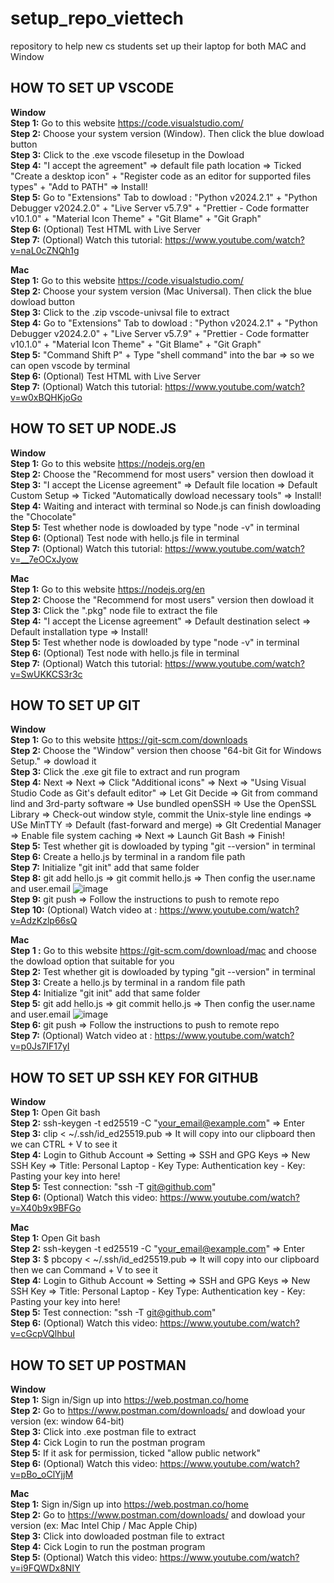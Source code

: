 # setup_repo_viettech
repository to help new cs students set up their laptop for both MAC and Window

## **HOW TO SET UP VSCODE** <br />
**Window** <br />
**Step 1:** Go to this website https://code.visualstudio.com/  <br />
**Step 2:** Choose your system version (Window). Then click the blue dowload button <br /> 
**Step 3:** Click to the .exe vscode filesetup in the Dowload  <br />
**Step 4:** "I accept the agreement" => default file path location => Ticked "Create a desktop icon" + "Register code as an editor for supported files types" + "Add to PATH" => Install! <br />
**Step 5:** Go to "Extensions" Tab to dowload : "Python v2024.2.1" + "Python Debugger v2024.2.0" + "Live Server v5.7.9" + "Prettier - Code formatter
v10.1.0" + "Material Icon Theme" + "Git Blame" + "Git Graph" <br />
**Step 6:** (Optional) Test HTML with Live Server <br />
**Step 7:** (Optional) Watch this tutorial: https://www.youtube.com/watch?v=naL0cZNQh1g <br />

 
**Mac**  <br />
**Step 1:** Go to this website https://code.visualstudio.com/ <br />
**Step 2:** Choose your system version (Mac Universal). Then click the blue dowload button <br />
**Step 3:** Click to the .zip vscode-univsal file to extract  <br />
**Step 4:** Go to "Extensions" Tab to dowload : "Python v2024.2.1" + "Python Debugger v2024.2.0" + "Live Server v5.7.9" + "Prettier - Code formatter
v10.1.0" + "Material Icon Theme" + "Git Blame" + "Git Graph"<br /> 
**Step 5:** "Command Shift P" + Type "shell command" into the bar => so we can open vscode by terminal <br />
**Step 6:** (Optional) Test HTML with Live Server <br />
**Step 7:** (Optional) Watch this tutorial: https://www.youtube.com/watch?v=w0xBQHKjoGo <br />


## **HOW TO SET UP NODE.JS** <br />
**Window**   <br />
**Step 1:** Go to this website https://nodejs.org/en  <br />
**Step 2:** Choose the "Recommend for most users" version then dowload it  <br />
**Step 3:** "I accept the License agreement" => Default file location => Default Custom Setup => Ticked "Automatically dowload necessary tools" => Install!  <br />
**Step 4:** Waiting and interact with terminal so Node.js can finish dowloading the "Chocolate" <br />
**Step 5:** Test whether node is dowloaded by type "node -v" in terminal <br />
**Step 6:** (Optional) Test node with hello.js file in terminal <br />
**Step 7:** (Optional) Watch this tutorial: https://www.youtube.com/watch?v=__7eOCxJyow <br />

**Mac** <br />
**Step 1:** Go to this website https://nodejs.org/en  <br />
**Step 2:** Choose the "Recommend for most users" version then dowload it  <br />
**Step 3:** Click the ".pkg" node file to extract the file  <br />
**Step 4:** "I accept the License agreement" => Default destination select => Default installation type => Install!  <br />
**Step 5:** Test whether node is dowloaded by type "node -v" in terminal <br />
**Step 6:** (Optional) Test node with hello.js file in terminal <br />
**Step 7:** (Optional) Watch this tutorial: https://www.youtube.com/watch?v=SwUKKCS3r3c <br />


## **HOW TO SET UP GIT** <br /> 
**Window**   <br />
**Step 1:** Go to this website https://git-scm.com/downloads <br />
**Step 2:** Choose the "Window" version then choose "64-bit Git for Windows Setup." => dowload it  <br />
**Step 3:** Click the .exe git file to extract and run program <br />
**Step 4:** Next => Next => Click "Additional icons" => Next => "Using Visual Studio Code as Git's default editor" => Let Git Decide => Git from command lind and 3rd-party software => Use bundled openSSH => Use the OpenSSL Library => Check-out window style, commit the Unix-style line endings => USe MinTTY => Default (fast-forward and merge) => GIt Credential Manager => Enable file system caching => Next => Launch Git Bash => Finish! <br /> 
**Step 5:** Test whether git is dowloaded by typing "git --version" in terminal <br />
**Step 6:** Create a hello.js by terminal in a random file path  <br />
**Step 7:** Initialize "git init" add that same folder <br />
**Step 8:**  git add hello.js => git commit hello.js => Then config the user.name and user.email ![image](https://github.com/PhuocOng/setup_repo_viettech/assets/122703392/faee90fb-3ddd-411c-9d3c-a22dd5df8229) <br />
**Step 9:** git push => Follow the instructions to push to remote repo  <br />
**Step 10:** (Optional) Watch video at : https://www.youtube.com/watch?v=AdzKzlp66sQ

**Mac**   <br />
**Step 1 :** Go to this website https://git-scm.com/download/mac and choose the dowload option that suitable for you <br /> 
**Step 2:** Test whether git is dowloaded by typing "git --version" in terminal <br />
**Step 3:** Create a hello.js by terminal in a random file path  <br />
**Step 4:** Initialize "git init" add that same folder <br />
**Step 5:**  git add hello.js => git commit hello.js => Then config the user.name and user.email ![image](https://github.com/PhuocOng/setup_repo_viettech/assets/122703392/faee90fb-3ddd-411c-9d3c-a22dd5df8229) <br />
**Step 6:** git push => Follow the instructions to push to remote repo  <br />
**Step 7:** (Optional) Watch video at : https://www.youtube.com/watch?v=p0Js7IF17yI


## **HOW TO SET UP SSH KEY FOR GITHUB**  <br />
**Window** <br />
**Step 1:** Open Git bash <br />
**Step 2:** ssh-keygen -t ed25519 -C "your_email@example.com" => Enter <br />
**Step 3:** clip < ~/.ssh/id_ed25519.pub => It will copy into our clipboard then we can CTRL + V to see it <br />
**Step 4:** Login to Github Account => Setting => SSH and GPG Keys => New SSH Key => Title: Personal Laptop - Key Type: Authentication key - Key: Pasting your key into here!  <br />
**Step 5:** Test connection: "ssh -T git@github.com" <br />
**Step 6:** (Optional) Watch this video: https://www.youtube.com/watch?v=X40b9x9BFGo <br />

**Mac** <br />
**Step 1:** Open Git bash <br />
**Step 2:** ssh-keygen -t ed25519 -C "your_email@example.com" => Enter <br />
**Step 3:** $ pbcopy < ~/.ssh/id_ed25519.pub => It will copy into our clipboard then we can Command + V to see it <br />
**Step 4:** Login to Github Account => Setting => SSH and GPG Keys => New SSH Key => Title: Personal Laptop - Key Type: Authentication key - Key: Pasting your key into here!  <br />
**Step 5:** Test connection: "ssh -T git@github.com" <br />
**Step 6:** (Optional) Watch this video: https://www.youtube.com/watch?v=cGcpVQlhbuI

## **HOW TO SET UP POSTMAN** <br />
**Window** <br />
**Step 1:** Sign in/Sign up into https://web.postman.co/home <br />
**Step 2:** Go to https://www.postman.com/downloads/ and dowload your version (ex: window 64-bit)  <br />
**Step 3:** Click into .exe postman file to extract <br />
**Step 4:** Cick Login to run the postman program <br />
**Step 5:** If it ask for permission, ticked "allow public network" <br />
**Step 6:** (Optional) Watch this video: https://www.youtube.com/watch?v=pBo_oClYjjM

**Mac** <br />
**Step 1:** Sign in/Sign up into https://web.postman.co/home <br />
**Step 2:** Go to https://www.postman.com/downloads/ and dowload your version (ex: Mac Intel Chip / Mac Apple Chip)  <br />
**Step 3:** Click into dowloaded postman file to extract <br />
**Step 4:** Cick Login to run the postman program <br />
**Step 5:** (Optional) Watch this video: https://www.youtube.com/watch?v=i9FQWDx8NIY



